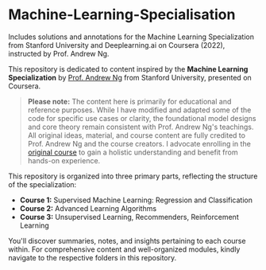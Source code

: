 # Machine-Learning-Specialisation
Includes solutions and annotations for the Machine Learning Specialization from Stanford University and Deeplearning.ai on Coursera (2022), instructed by Prof. Andrew Ng.

This repository is dedicated to content inspired by the **Machine Learning Specialization** by [Prof. Andrew Ng](https://www.coursera.org/instructor/andrewng) from Stanford University, presented on Coursera.

> **Please note:** The content here is primarily for educational and reference purposes. While I have modified and adapted some of the code for specific use cases or clarity, the foundational model designs and core theory remain consistent with Prof. Andrew Ng's teachings. All original ideas, material, and course content are fully credited to Prof. Andrew Ng and the course creators. I advocate enrolling in the [original course](https://www.coursera.org/specializations/machine-learning-introduction) to gain a holistic understanding and benefit from hands-on experience.

This repository is organized into three primary parts, reflecting the structure of the specialization:

- **Course 1:** Supervised Machine Learning: Regression and Classification
- **Course 2:** Advanced Learning Algorithms
- **Course 3:** Unsupervised Learning, Recommenders, Reinforcement Learning

You'll discover summaries, notes, and insights pertaining to each course within. For comprehensive content and well-organized modules, kindly navigate to the respective folders in this repository.
